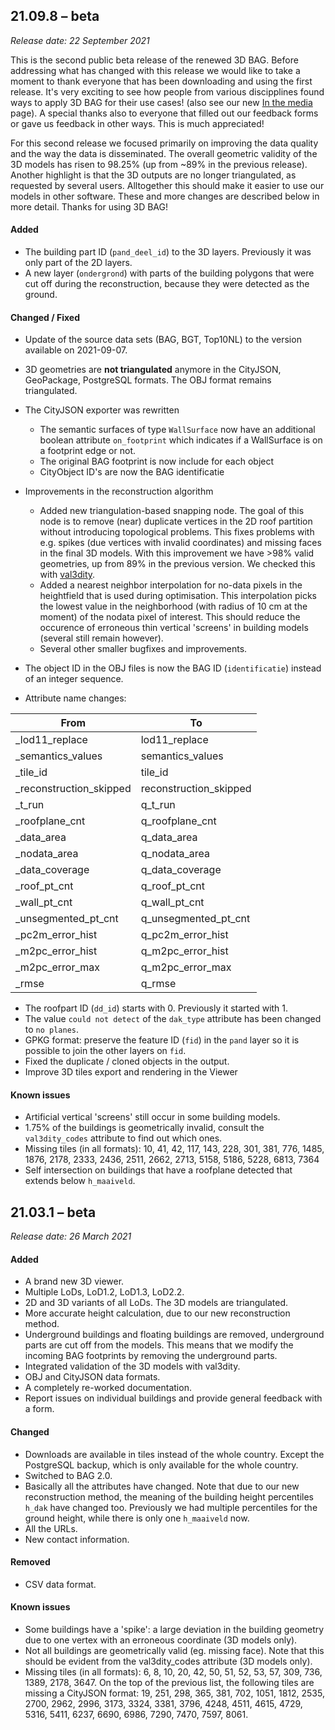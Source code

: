 
## 21.09.8 – beta

*Release date: 22 September 2021*

This is the second public beta release of the renewed 3D BAG. Before addressing what has changed with this release we would like to take a moment to thank everyone that has been downloading and using the first release. It's very exciting to see how people from various discipplines found ways to apply 3D BAG for their use cases! (also see our new [In the media](media.md) page). A special thanks also to everyone that filled out our feedback forms or gave us feedback in other ways. This is much appreciated!

For this second release we focused primarily on improving the data quality and the way the data is disseminated. The overall geometric validity of the 3D models has risen to 98.25% (up from ~89% in the previous release). Another highlight is that the 3D outputs are no longer triangulated, as requested by several users. Alltogether this should make it easier to use our models in other software. These and more changes are described below in more detail. Thanks for using 3D BAG!

#### Added

+ The building part ID (`pand_deel_id`) to the 3D layers. Previously it was only part of the 2D layers.
+ A new layer (`ondergrond`) with parts of the building polygons that were cut off during the reconstruction, because they were detected as the ground.

#### Changed / Fixed

+ Update of the source data sets (BAG, BGT, Top10NL) to the version available on 2021-09-07.
+ 3D geometries are **not triangulated** anymore in the CityJSON, GeoPackage, PostgreSQL formats. The OBJ format remains triangulated.
+ The CityJSON exporter was rewritten
    - The semantic surfaces of type `WallSurface` now have an additional boolean attribute `on_footprint` which indicates if a WallSurface is on a footprint edge or not.
    - The original BAG footprint is now include for each object
    - CityObject ID's are now the BAG identificatie
+ Improvements in the reconstruction algorithm
    + Added new triangulation-based snapping node. The goal of this node is to remove (near) duplicate vertices in the 2D roof partition without introducing topological problems. This fixes problems with e.g. spikes (due vertices with invalid coordinates) and missing faces in the final 3D models. With this improvement we have >98% valid geometries, up from 89% in the previous version. We checked this with [val3dity](https://github.com/tudelft3d/val3dity).
    + Added a nearest neighbor interpolation for no-data pixels in the heightfield that is used during optimisation. This interpolation picks the lowest value in the neighborhood (with radius of 10 cm at the moment) of the nodata pixel of interest. This should reduce the occurence of erroneous thin vertical 'screens' in building models (several still remain however).
    + Several other smaller bugfixes and improvements.

+ The object ID in the OBJ files is now the BAG ID (`identificatie`) instead of an integer sequence.
+ Attribute name changes:

| From                    | To                     |
|-------------------------|------------------------|
| _lod11_replace          | lod11_replace          |
| _semantics_values       | semantics_values       |
| _tile_id                | tile_id                |
| _reconstruction_skipped | reconstruction_skipped |
| _t_run                  | q_t_run                |
| _roofplane_cnt          | q_roofplane_cnt        |
| _data_area              | q_data_area            |
| _nodata_area            | q_nodata_area          |
| _data_coverage          | q_data_coverage        |
| _roof_pt_cnt            | q_roof_pt_cnt          |
| _wall_pt_cnt            | q_wall_pt_cnt          |
| _unsegmented_pt_cnt     | q_unsegmented_pt_cnt   |
| _pc2m_error_hist        | q_pc2m_error_hist      |
| _m2pc_error_hist        | q_m2pc_error_hist      |
| _m2pc_error_max         | q_m2pc_error_max       |
| _rmse                   | q_rmse                 |

+ The roofpart ID (`dd_id`) starts with 0. Previously it started with 1.
+ The value `could not detect` of the `dak_type` attribute has been changed to `no planes`.
+ GPKG format: preserve the feature ID (`fid`) in the `pand` layer so it is possible to join the other layers on `fid`.
+ Fixed the duplicate / cloned objects in the output.
+ Improve 3D tiles export and rendering in the Viewer

#### Known issues
+ Artificial vertical 'screens' still occur in some building models.
+ 1.75% of the buildings is geometrically invalid, consult the `val3dity_codes` attribute to find out which ones.
+ Missing tiles (in all formats): 10, 41, 42, 117, 143, 228, 301, 381, 776, 1485, 1876, 2178, 2333, 2436, 2511, 2662, 2713, 5158, 5186, 5228, 6813, 7364
+ Self intersection on buildings that have a roofplane detected that extends below `h_maaiveld`.

## 21.03.1 – beta

*Release date: 26 March 2021*

#### Added

+ A brand new 3D viewer.
+ Multiple LoDs, LoD1.2, LoD1.3, LoD2.2.
+ 2D and 3D variants of all LoDs. The 3D models are triangulated.
+ More accurate height calculation, due to our new reconstruction method.
+ Underground buildings and floating buildings are removed, underground parts are cut off from the models. This means that we modify the incoming BAG footprints by removing the underground parts.
+ Integrated validation of the 3D models with val3dity.
+ OBJ and CityJSON data formats.
+ A completely re-worked documentation.
+ Report issues on individual buildings and provide general feedback with a form.

#### Changed

+ Downloads are available in tiles instead of the whole country. Except the PostgreSQL backup, which is only available for the whole country.
+ Switched to BAG 2.0.
+ Basically all the attributes have changed. Note that due to our new reconstruction method, the meaning of the building height percentiles `h_dak` have changed too. Previously we had multiple percentiles for the ground height, while there is only one `h_maaiveld` now.
+ All the URLs.
+ New contact information.

#### Removed

+ CSV data format.

#### Known issues

+ Some buildings have a 'spike': a large deviation in the building geometry due to one vertex with an erroneous coordinate (3D models only).
+ Not all buildings are geometrically valid (eg. missing face). Note that this should be evident from the val3dity_codes attribute (3D models only).
+ Missing tiles (in all formats): 6, 8, 10, 20, 42, 50, 51, 52, 53, 57, 309, 736, 1389, 2178, 3647. On the top of the previous list, the following tiles are missing a CityJSON format: 19, 251, 298, 365, 381, 702, 1051, 1812, 2535, 2700, 2962, 2996, 3173, 3324, 3381, 3796, 4248, 4511, 4615, 4729, 5316, 5411, 6237, 6690, 6986, 7290, 7470, 7597, 8061.

